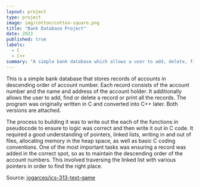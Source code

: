 ```yaml
---
layout: project
type: project
image: img/cotton/cotton-square.png
title: "Bank Database Project"
date: 2023
published: true
labels:
  - C
  - C++
summary: "A simple bank database which allows a user to add, delete, find, and print records of accounts. Created as a final project for my ICS212 class."
---
```


This is a simple bank database that stores records of accounts in descending order of account number. Each record consists of the account number and the name and address of the account holder.
It additionally allows the user to add, find or delete a record or print all the records. The program was originally written in C and converted into C++ later. Both versions are attached. 

The process to building it was to write out the each of the functions in pseudocode to ensure to logic was correct and then write it out in C code. 
It required a good understanding of pointers, linked lists, writing in and out of files, allocating memory in the heap space, as well as basic C coding conventions. 
One of the most important tasks was ensuring a record was added in the correct spot, so as to maintain the descending order of the account numbers.
This involved traversing the linked list with various pointers in order to find the right place. 

Source: <a href="https://github.com/jogarces/ics-313-text-game"><i class="large github icon "></i>jogarces/ics-313-text-game</a>
